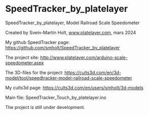 # SpeedTracker_by_platelayer
SpeedTracker_by_platelayer, Model Railroad Scale Speedometer

Created by Svein-Martin Holt, www.platelayer.com, mars 2024

My github SpeedTracker page: https://github.com/smholt/SpeedTracker_by_platelayer

The project site: http://www.platelayer.com/arduino-scale-speedometer.aspx

The 3D-files for the project: https://cults3d.com/en/3d-model/tool/speedtracker-model-railroad-scale-speedometer

My cults3d page: https://cults3d.com/en/users/smholt/3d-models

Main file: SpeedTracker_Touch_by_platelayer.ino


The project is still under development.
